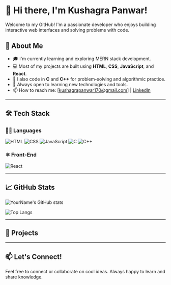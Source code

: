 # 👋 Hi there, I'm Kushagra Panwar!

Welcome to my GitHub! I'm a passionate developer who enjoys building interactive web interfaces and solving problems with code.

## 🚀 About Me

- 🎓 I'm currently learning and exploring MERN stack development.
- 💻 Most of my projects are built using **HTML**, **CSS**, **JavaScript**, and **React**.
- 🧠 I also code in **C** and **C++** for problem-solving and algorithmic practice.
- 🌱 Always open to learning new technologies and tools.
- 📫 How to reach me: [kushagrapanwar170@gmail.com] | [LinkedIn](https://www.linkedin.com/in/kushagra-panwar-b947b6270/)

---

## 🛠️ Tech Stack

### 👨‍💻 Languages
![HTML](https://img.shields.io/badge/-HTML5-E34F26?style=flat&logo=html5&logoColor=white)
![CSS](https://img.shields.io/badge/-CSS3-1572B6?style=flat&logo=css3&logoColor=white)
![JavaScript](https://img.shields.io/badge/-JavaScript-F7DF1E?style=flat&logo=javascript&logoColor=black)
![C](https://img.shields.io/badge/-C-00599C?style=flat&logo=c&logoColor=white)
![C++](https://img.shields.io/badge/-C++-00599C?style=flat&logo=cplusplus&logoColor=white)

### ⚛️ Front-End
![React](https://img.shields.io/badge/-React-61DAFB?style=flat&logo=react&logoColor=black)

---

## 📈 GitHub Stats

![YourName's GitHub stats](https://github-readme-stats.vercel.app/api?username=yourusername&show_icons=true&theme=tokyonight)

![Top Langs](https://github-readme-stats.vercel.app/api/top-langs/?username=yourusername&layout=compact&theme=tokyonight)

---

## 🧩 Projects

<!--Here are a few pinned projects you might find interesting:

- 🔗 [Project 1](https://github.com/yourusername/project1)
- 🔗 [Project 2](https://github.com/yourusername/project2)
- 🔗 [Project 3](https://github.com/yourusername/project3) -->

---

## 📫 Let's Connect!

Feel free to connect or collaborate on cool ideas. Always happy to learn and share knowledge.

